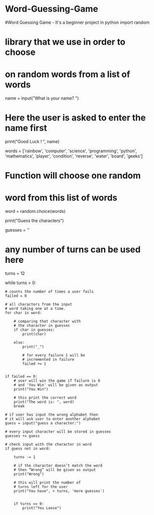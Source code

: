 # Word-Guessing-Game
#Word Guessing Game - It's a beginner project in python
import random 
# library that we use in order to choose 
# on random words from a list of words 

name = input("What is your name? ") 
# Here the user is asked to enter the name first 

print("Good Luck ! ", name) 

words = ['rainbow', 'computer', 'science', 'programming', 
        'python', 'mathematics', 'player', 'condition', 
        'reverse', 'water', 'board', 'geeks'] 

# Function will choose one random 
# word from this list of words 
word = random.choice(words) 


print("Guess the characters") 

guesses = '' 

# any number of turns can be used here 
turns = 12


while turns > 0: 
    
    # counts the number of times a user fails 
    failed = 0
    
    # all characters from the input 
    # word taking one at a time. 
    for char in word: 
        
        # comparing that character with 
        # the character in guesses 
        if char in guesses: 
            print(char) 
            
        else: 
            print("_") 
            
            # for every failure 1 will be 
            # incremented in failure 
            failed += 1
            

    if failed == 0: 
        # user will win the game if failure is 0 
        # and 'You Win' will be given as output 
        print("You Win") 
        
        # this print the correct word 
        print("The word is: ", word) 
        break
    
    # if user has input the wrong alphabet then 
    # it will ask user to enter another alphabet 
    guess = input("guess a character:") 
    
    # every input character will be stored in guesses 
    guesses += guess 
    
    # check input with the character in word 
    if guess not in word: 
        
        turns -= 1
        
        # if the character doesn’t match the word 
        # then “Wrong” will be given as output 
        print("Wrong") 
        
        # this will print the number of 
        # turns left for the user 
        print("You have", + turns, 'more guesses') 
        
        
        if turns == 0: 
            print("You Loose") 
